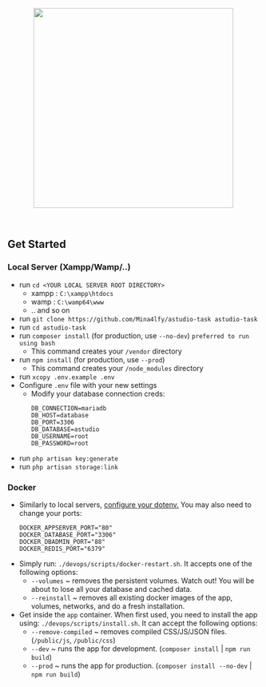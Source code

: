 <p align="center"><a href="https://laravel.com" target="_blank"><img src="https://raw.githubusercontent.com/laravel/art/master/logo-lockup/5%20SVG/2%20CMYK/1%20Full%20Color/laravel-logolockup-cmyk-red.svg" width="400"></a></p>

<br/>

## Get Started

### Local Server (Xampp/Wamp/..)
- run `cd <YOUR LOCAL SERVER ROOT DIRECTORY>`
    - xampp : `C:\xampp\htdocs`
    - wamp  : `C:\wamp64\www`
    - .. and so on
- run `git clone https://github.com/Mina4lfy/astudio-task astudio-task`
- run `cd astudio-task`
- run `composer install` (for production, use `--no-dev`) `preferred to run using bash`
    - This command creates your `/vendor` directory
- run `npm install` (for production, use `--prod`)
    - This command creates your `/node_modules` directory
- run `xcopy .env.example .env`
- <span id="configure-dotenv">Configure `.env` file with your new settings</span>
    - Modify your database connection creds:
        ```
        DB_CONNECTION=mariadb
        DB_HOST=database
        DB_PORT=3306
        DB_DATABASE=astudio
        DB_USERNAME=root
        DB_PASSWORD=root
- run `php artisan key:generate`
- run `php artisan storage:link`

### Docker
- Similarly to local servers, <a href="#configure-dotenv">configure your dotenv.</a> You may also need to change your ports:
    ```
    DOCKER_APPSERVER_PORT="80"
    DOCKER_DATABASE_PORT="3306"
    DOCKER_DBADMIN_PORT="88"
    DOCKER_REDIS_PORT="6379"
    ```
- Simply run: `./devops/scripts/docker-restart.sh`. It accepts one of the following options:
    - `--volumes` ~ removes the persistent volumes. Watch out! You will be about to lose all your database and cached data.
    - `--reinstall` ~ removes all existing docker images of the app, volumes, networks, and do a fresh installation.
- Get inside the `app` container. When first used, you need to install the app using: `./devops/scripts/install.sh`. It can accept the following options:
    - `--remove-compiled` ~ removes compiled CSS/JS/JSON files. (`/public/js`, `/public/css`)
    - `--dev` ~ runs the app for development. (`composer install` | `npm run build`)
    - `--prod` ~ runs the app for production. (`composer install --no-dev` | `npm run build`)
